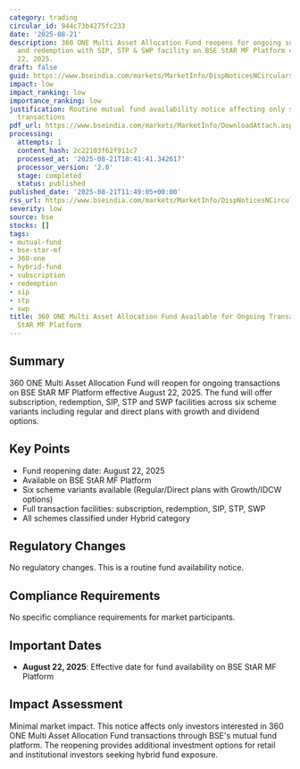 ```yaml
---
category: trading
circular_id: 944c73b4275fc233
date: '2025-08-21'
description: 360 ONE Multi Asset Allocation Fund reopens for ongoing subscription
  and redemption with SIP, STP & SWP facility on BSE StAR MF Platform effective August
  22, 2025.
draft: false
guid: https://www.bseindia.com/markets/MarketInfo/DispNoticesNCirculars.aspx?Noticeid={3FB7750D-064E-4F21-AE91-C6322C92D50A}&noticeno=20250821-25&dt=08/21/2025&icount=25&totcount=73&flag=0
impact: low
impact_ranking: low
importance_ranking: low
justification: Routine mutual fund availability notice affecting only specific fund
  transactions
pdf_url: https://www.bseindia.com/markets/MarketInfo/DownloadAttach.aspx?id=20250821-25&attachedId=
processing:
  attempts: 1
  content_hash: 2c22103f62f911c7
  processed_at: '2025-08-21T18:41:41.342617'
  processor_version: '2.0'
  stage: completed
  status: published
published_date: '2025-08-21T11:49:05+00:00'
rss_url: https://www.bseindia.com/markets/MarketInfo/DispNoticesNCirculars.aspx?Noticeid={3FB7750D-064E-4F21-AE91-C6322C92D50A}&noticeno=20250821-25&dt=08/21/2025&icount=25&totcount=73&flag=0
severity: low
source: bse
stocks: []
tags:
- mutual-fund
- bse-star-mf
- 360-one
- hybrid-fund
- subscription
- redemption
- sip
- stp
- swp
title: 360 ONE Multi Asset Allocation Fund Available for Ongoing Transactions on BSE
  StAR MF Platform
---
```


## Summary

360 ONE Multi Asset Allocation Fund will reopen for ongoing transactions on BSE StAR MF Platform effective August 22, 2025. The fund will offer subscription, redemption, SIP, STP and SWP facilities across six scheme variants including regular and direct plans with growth and dividend options.

## Key Points

- Fund reopening date: August 22, 2025
- Available on BSE StAR MF Platform
- Six scheme variants available (Regular/Direct plans with Growth/IDCW options)
- Full transaction facilities: subscription, redemption, SIP, STP, SWP
- All schemes classified under Hybrid category

## Regulatory Changes

No regulatory changes. This is a routine fund availability notice.

## Compliance Requirements

No specific compliance requirements for market participants.

## Important Dates

- **August 22, 2025**: Effective date for fund availability on BSE StAR MF Platform

## Impact Assessment

Minimal market impact. This notice affects only investors interested in 360 ONE Multi Asset Allocation Fund transactions through BSE's mutual fund platform. The reopening provides additional investment options for retail and institutional investors seeking hybrid fund exposure.